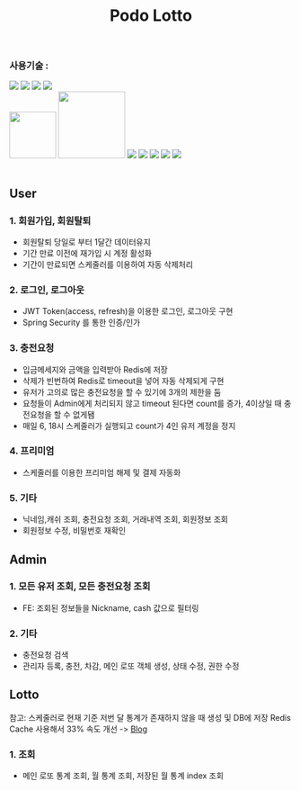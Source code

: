 <h1 align=center> Podo Lotto </h1><br/>

<h3> 사용기술 : </h3>
<div display=flex>
  <img src="https://img.shields.io/badge/Spring-6DB33F?style=for-the-badge&logo=Spring&logoColor=black">
  <img src="https://img.shields.io/badge/SpringSecurity-6DB33F?style=for-the-badge&logo=SpringSecurity&logoColor=black">
  <img src="https://img.shields.io/badge/Redis-DC382D?style=for-the-badge&logo=Redis&logoColor=black">
  <img src="https://img.shields.io/badge/Oracle-F80000?style=for-the-badge&logo=Oracle&logoColor=black"><br/>
  <img width="83cm" src="https://img.shields.io/badge/React-61DAFB?style=flat-square&logo=React&logoColor=white"/>
  <img width="119cm" src="https://img.shields.io/badge/JavaScript-F7DF1E?style=flat-square&logo=JavaScript&logoColor=white"/>
  <img src="https://img.shields.io/badge/TypeScript-3178C6?style=for-the-badge&logo=TypeScript&logoColor=white">
  <img src="https://img.shields.io/badge/HTML5-E34F26?style=for-the-badge&logo=HTML5&logoColor=black">
  <img src="https://img.shields.io/badge/CSS3-1572B6?style=for-the-badge&logo=CSS3&logoColor=black">
  <img src="https://img.shields.io/badge/Redux-764ABC?style=for-the-badge&logo=Redux&logoColor=black">
  <img src="https://img.shields.io/badge/StyledComponents-DB7093?style=for-the-badge&logo=StyledComponents&logoColor=black">
</div><br/>

## User
### 1. 회원가입, 회원탈퇴
- 회원탈퇴 당일로 부터 1달간 데이터유지
- 기간 만료 이전에 재가입 시 계정 활성화
- 기간이 만료되면 스케줄러를 이용하여 자동 삭제처리
### 2. 로그인, 로그아웃
- JWT Token(access, refresh)을 이용한 로그인, 로그아웃 구현
- Spring Security 를 통한 인증/인가
### 3. 충전요청
- 입금메세지와 금액을 입력받아 Redis에 저장
- 삭제가 빈번하여 Redis로 timeout을 넣어 자동 삭제되게 구현
- 유저가 고의로 많은 충전요청을 할 수 있기에 3개의 제한을 둠
- 요청들이 Admin에게 처리되지 않고 timeout 된다면 count를 증가, 4이상일 때 충전요청을 할 수 없게됌
- 매일 6, 18시 스케줄러가 실행되고 count가 4인 유저 계정을 정지
### 4. 프리미엄
- 스케줄러를 이용한 프리미엄 해제 및 결제 자동화
### 5. 기타
- 닉네임,캐쉬 조회, 충전요청 조회, 거래내역 조회, 회원정보 조회
- 회원정보 수정, 비밀번호 재확인
## Admin
### 1. 모든 유저 조회, 모든 충전요청 조회
- FE: 조회된 정보들을 Nickname, cash 값으로 필터링
### 2. 기타
- 충전요청 검색
- 관리자 등록, 충전, 차감, 메인 로또 객체 생성, 상태 수정, 권한 수정
## Lotto
참고: 스케줄러로 현재 기준 저번 달 통계가 존재하지 않을 때 생성 및 DB에 저장
Redis Cache 사용해서 33% 속도 개선 -> [Blog](https://holloweyed-snail.tistory.com/131)
### 1. 조회
- 메인 로또 통계 조회, 월 통계 조회, 저장된 월 통계 index 조회



